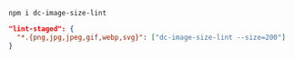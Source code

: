 ```
npm i dc-image-size-lint
```

```json
"lint-staged": {
  "*.{png,jpg,jpeg,gif,webp,svg}": ["dc-image-size-lint --size=200"]
}
```